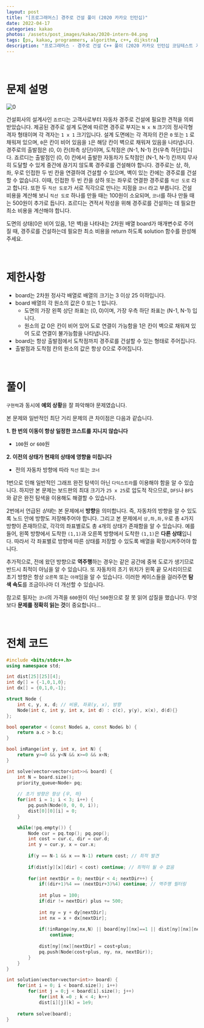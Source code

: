 ```yaml
---
layout: post
title: "[프로그래머스] 경주로 건설 풀이 (2020 카카오 인턴십)"
date: 2022-04-17
categories: kakao
photos: /assets/post_images/kakao/2020-intern-04.png
tags: [ps, kakao, programmers, algorithm, c++, dijkstra]
description: "프로그래머스 - 경주로 건설 C++ 풀이 (2020 카카오 인턴십 코딩테스트 기출)"
---
```


<br>

# 문제 설명

![0](https://grepp-programmers.s3.ap-northeast-2.amazonaws.com/files/production/384b9e2a-4eb5-460d-bce2-d12359b03b14/kakao_road1.png)

건설회사의 설계사인 `죠르디`는 고객사로부터 자동차 경주로 건설에 필요한 견적을 의뢰받았습니다.
제공된 경주로 설계 도면에 따르면 경주로 부지는 `N x N` 크기의 정사각형 격자 형태이며 각 격자는 `1 x 1` 크기입니다.
설계 도면에는 각 격자의 칸은 `0` 또는 `1` 로 채워져 있으며, `0`은 칸이 비어 있음을 `1`은 해당 칸이 벽으로 채워져 있음을 나타냅니다.
경주로의 출발점은 (0, 0) 칸(좌측 상단)이며, 도착점은 (N-1, N-1) 칸(우측 하단)입니다. 죠르디는 출발점인 (0, 0) 칸에서 출발한 자동차가 도착점인 (N-1, N-1) 칸까지 무사히 도달할 수 있게 중간에 끊기지 않도록 경주로를 건설해야 합니다.
경주로는 상, 하, 좌, 우로 인접한 두 빈 칸을 연결하여 건설할 수 있으며, 벽이 있는 칸에는 경주로를 건설할 수 없습니다.
이때, 인접한 두 빈 칸을 상하 또는 좌우로 연결한 경주로를 `직선 도로` 라고 합니다.
또한 두 `직선 도로`가 서로 직각으로 만나는 지점을 `코너` 라고 부릅니다.
건설 비용을 계산해 보니 `직선 도로` 하나를 만들 때는 100원이 소요되며, `코너`를 하나 만들 때는 500원이 추가로 듭니다.
죠르디는 견적서 작성을 위해 경주로를 건설하는 데 필요한 최소 비용을 계산해야 합니다.

도면의 상태(0은 비어 있음, 1은 벽)을 나타내는 2차원 배열 board가 매개변수로 주어질 때, 경주로를 건설하는데 필요한 최소 비용을 return 하도록 solution 함수를 완성해주세요.

<br>

# 제한사항

- board는 2차원 정사각 배열로 배열의 크기는 3 이상 25 이하입니다.
- board 배열의 각 원소의 값은 0 또는 1 입니다.
    - 도면의 가장 왼쪽 상단 좌표는 (0, 0)이며, 가장 우측 하단 좌표는 (N-1, N-1) 입니다.
    - 원소의 값 0은 칸이 비어 있어 도로 연결이 가능함을 1은 칸이 벽으로 채워져 있어 도로 연결이 불가능함을 나타냅니다.
- board는 항상 출발점에서 도착점까지 경주로를 건설할 수 있는 형태로 주어집니다.
- 출발점과 도착점 칸의 원소의 값은 항상 0으로 주어집니다.

<br>

# 풀이

`구현력`과 동시에 **예외 상황**을 잘 파악해야 문제였습니다.

본 문제와 일반적인 최단 거리 문제의 큰 차이점은 다음과 같습니다.

**1. 한 번의 이동이 항상 일정한 코스트를 지니지 않습니다**
   - `100`원 or `600`원
  
**2. 이전의 상태가 현재의 상태에 영향을 미칩니다**
   - 전의 자동차 방향에 따라 `직선` 또는 `코너`

1번으로 인해 일반적인 그래프 완전 탐색이 아닌 `다익스트라`를 이용해야 함을 알 수 있습니다. 하지만 본 문제는 보드판의 최대 크기가 `25 x 25`로 압도적 작으므로, `DFS`나 `BFS`와 같은 완전 탐색을 이용해도 해결할 수 있습니다.

2번에서 언급된 *상태*는 본 문제에서 **방향**을 의미합니다. 즉, 자동차의 방향을 알 수 있도록 노드 안에 방향도 저장해주어야 합니다. 그리고 본 문제에서 `상,하,좌,우`로 총 `4`가지 방향이 존재하므로, 각각의 좌표별로도 총 `4`개의 상태가 존재함을 알 수 있습니다. 예를 들어, 왼쪽 방향에서 도착한 `(1,1)`과 오른쪽 방향에서 도착한 `(1,1)`은 **다른 상태**입니다. 따라서 각 좌표별로 방향에 따른 상태를 저장할 수 있도록 배열을 확장시켜주어야 합니다.

추가적으로, 전에 왔던 방향으로 **역주행**하는 경우는 같은 공간에 중복 도로가 생기므로 반드시 최적이 아님을 알 수 있습니다. 또 자동차의 초기 위치가 왼쪽 끝 모서리이므로 초기 방향은 항상 `오른쪽` 또는 `아래`임을 알 수 있습니다. 이러한 케이스들을 걸러주면 **탐색 속도**를 조금이나마 더 개선할 수 있습니다.

참고로 필자는 `코너`의 가격을 `600`원이 아닌 `500`원으로 잘 못 읽어 삽질을 했습니다. 무엇보다 **문제를 정확히 읽는 것**이 중요합니다... 

<br>

# 전체 코드

```c++
#include <bits/stdc++.h>
using namespace std;

int dist[25][25][4];
int dy[] = {-1,0,1,0};
int dx[] = {0,1,0,-1};

struct Node {
    int c, y, x, d; // 비용, 좌표(y, x), 방향
    Node(int c, int y, int x, int d) : c(c), y(y), x(x), d(d){}
};

bool operator < (const Node& a, const Node& b) {
    return a.c > b.c;
}

bool inRange(int y, int x, int N) {
    return y>=0 && y<N && x>=0 && x<N;
}

int solve(vector<vector<int>>& board) {
    int N = board.size();
    priority_queue<Node> pq;
    
    // 초기 방향은 항상 {우, 하}
    for(int i = 1; i < 3; i++) {
        pq.push(Node(0, 0, 0, i));
        dist[0][0][i] = 0;
    }

    while(!pq.empty()) {
        Node cur = pq.top(); pq.pop();
        int cost = cur.c, dir = cur.d;
        int y = cur.y, x = cur.x;
        
        if(y == N-1 && x == N-1) return cost; // 최적 발견
        
        if(dist[y][x][dir] < cost) continue; // 최적이 될 수 없음
        
        for(int nextDir = 0; nextDir < 4; nextDir++) {
            if((dir+1)%4 == (nextDir+3)%4) continue; // 역주행 필터링
            
            int plus = 100;
            if(dir != nextDir) plus += 500;
            
            int ny = y + dy[nextDir];
            int nx = x + dx[nextDir];
            
            if(!inRange(ny,nx,N) || board[ny][nx]==1 || dist[ny][nx][nextDir]<=cost+plus)
                continue;
            
            dist[ny][nx][nextDir] = cost+plus;
            pq.push(Node(cost+plus, ny, nx, nextDir));
        }
    }
}

int solution(vector<vector<int>> board) {
    for(int i = 0; i < board.size(); i++)
        for(int j = 0;j < board[i].size(); j++)
            for(int k =0 ; k < 4; k++)
            dist[i][j][k] = 1e9;
    
    return solve(board);
}
```